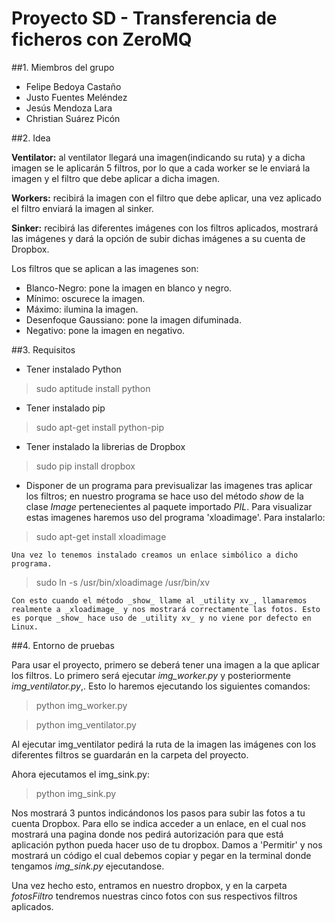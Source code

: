 # Proyecto SD - Transferencia de ficheros con ZeroMQ


##1. Miembros del grupo

+ Felipe Bedoya Castaño
+ Justo Fuentes Meléndez
+ Jesús Mendoza Lara
+ Christian Suárez Picón

##2. Idea

**Ventilator:** al ventilator llegará una imagen(indicando su ruta) y a dicha imagen se le aplicarán 5 filtros, por lo que a cada worker se le enviará la imagen y el filtro que debe aplicar a dicha imagen.

**Workers:** recibirá la imagen con el filtro que debe aplicar, una vez aplicado el filtro enviará la imagen al sinker.

**Sinker:** recibirá las diferentes imágenes con los filtros aplicados, mostrará las imágenes y dará la opción de subir dichas imágenes a su cuenta de Dropbox.

Los filtros que se aplican a las imagenes son:
+ Blanco-Negro: pone la imagen en blanco y negro.
+ Mínimo: oscurece la imagen.
+ Máximo: ilumina la imagen.
+ Desenfoque Gaussiano: pone la imagen difuminada.
+ Negativo: pone la imagen en negativo.

##3. Requisitos

+ Tener instalado Python

> sudo aptitude install python

+ Tener instalado pip

> sudo apt-get install python-pip

+ Tener instalado la librerias de Dropbox

> sudo pip install dropbox

+ Disponer de un programa para previsualizar las imagenes tras aplicar los filtros; en nuestro programa se hace uso del método _show_ de la clase _Image_ pertenecientes al paquete importado _PIL_. Para visualizar estas imagenes haremos uso del programa 'xloadimage'.
Para instalarlo:
>sudo apt-get install xloadimage

    Una vez lo tenemos instalado creamos un enlace simbólico a dicho programa.
>sudo ln -s /usr/bin/xloadimage /usr/bin/xv

    Con esto cuando el método _show_ llame al _utility xv_, llamaremos realmente a _xloadimage_ y nos mostrará correctamente las fotos. Esto es porque _show_ hace uso de _utility xv_ y no viene por defecto en Linux.


##4. Entorno de pruebas



Para usar el proyecto, primero se deberá tener una imagen a la que aplicar los filtros.
Lo primero será ejecutar _img_worker.py_ y posteriormente _img_ventilator.py_,. Esto lo haremos ejecutando los siguientes comandos:
> python img_worker.py

> python img_ventilator.py

Al ejecutar img_ventilator pedirá la ruta de la imagen las imágenes con los diferentes filtros se guardarán en la carpeta del proyecto.

Ahora ejecutamos el img_sink.py:
> python img_sink.py

Nos mostrará 3 puntos indicándonos los pasos para subir las fotos a tu cuenta Dropbox. Para ello se indica acceder a un enlace, en el cual nos mostrará una pagina donde nos pedirá autorización para que está aplicación python pueda hacer uso de tu dropbox. Damos a 'Permitir' y nos mostrará un código el cual debemos copiar y pegar en la terminal donde tengamos _img_sink.py_ ejecutandose. 

Una vez hecho esto, entramos en nuestro dropbox, y en la carpeta _fotosFiltro_ tendremos nuestras cinco fotos con sus respectivos filtros aplicados.
